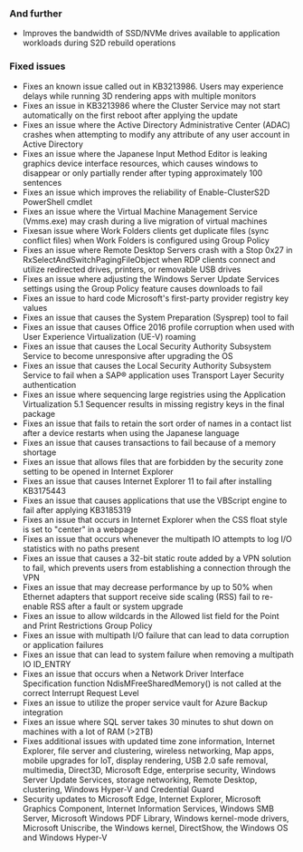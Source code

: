 ### And further
- Improves the bandwidth of SSD/NVMe drives available to application workloads during S2D rebuild operations

### Fixed issues
- Fixes an known issue called out in KB3213986. Users may experience delays while running 3D rendering apps with multiple monitors
- Fixes an issue in KB3213986 where the Cluster Service may not start automatically on the first reboot after applying the update
- Fixes an issue where the Active Directory Administrative Center (ADAC) crashes when attempting to modify any attribute of any user account in Active Directory
- Fixes an issue where the Japanese Input Method Editor is leaking graphics device interface resources, which causes windows to disappear or only partially render after typing approximately 100 sentences
- Fixes an issue which improves the reliability of Enable-ClusterS2D PowerShell cmdlet
- Fixes an issue where the Virtual Machine Management Service (Vmms.exe) may crash during a live migration of virtual machines
- Fixesan  issue where Work Folders clients get duplicate files (sync conflict files) when Work Folders is configured using Group Policy
- Fixes an issue where Remote Desktop Servers crash with a Stop 0x27 in RxSelectAndSwitchPagingFileObject when RDP clients connect and utilize redirected drives, printers, or removable USB drives
- Fixes an issue where adjusting the Windows Server Update Services settings using the Group Policy feature causes downloads to fail
- Fixes an issue to hard code Microsoft's first-party provider registry key values
- Fixes an issue that causes the System Preparation (Sysprep) tool to fail
- Fixes an issue that causes Office 2016 profile corruption when used with User Experience Virtualization (UE-V) roaming
- Fixes an issue that causes the Local Security Authority Subsystem Service to become unresponsive after upgrading the OS
- Fixes an issue that causes the Local Security Authority Subsystem Service to fail when a SAP® application uses Transport Layer Security authentication
- Fixes an issue where sequencing large registries using the Application Virtualization 5.1 Sequencer results in missing registry keys in the final package
- Fixes an issue that fails to retain the sort order of names in a contact list after a device restarts when using the Japanese language
- Fixes an issue that causes transactions to fail because of a memory shortage
- Fixes an issue that allows files that are forbidden by the security zone setting to be opened in Internet Explorer
- Fixes an issue that causes Internet Explorer 11 to fail after installing KB3175443
- Fixes an issue that causes applications that use the VBScript engine to fail after applying KB3185319
- Fixes an issue that occurs in Internet Explorer when the CSS float style is set to "center" in a webpage
- Fixes an issue that occurs whenever the multipath IO attempts to log I/O statistics with no paths present
- Fixes an issue that causes a 32-bit static route added by a VPN solution to fail, which prevents users from establishing a connection through the VPN
- Fixes an issue that may decrease performance by up to 50% when Ethernet adapters that support receive side scaling (RSS) fail to re-enable RSS after a fault or system upgrade
- Fixes an issue to allow wildcards in the Allowed list field for the Point and Print Restrictions Group Policy
- Fixes an issue with multipath I/O failure that can lead to data corruption or application failures
- Fixes an issue that can lead to system failure when removing a multipath IO ID_ENTRY
- Fixes an issue that occurs when a Network Driver Interface Specification function NdisMFreeSharedMemory() is not called at the correct Interrupt Request Level
- Fixes an issue to utilize the proper service vault for Azure Backup integration
- Fixes an issue where SQL server takes 30 minutes to shut down on machines with a lot of RAM (>2TB)
- Fixes additional issues with updated time zone information, Internet Explorer, file server and clustering, wireless networking, Map apps, mobile upgrades for IoT, display rendering, USB 2.0 safe removal, multimedia, Direct3D, Microsoft Edge, enterprise security, Windows Server Update Services, storage networking, Remote Desktop, clustering, Windows Hyper-V and Credential Guard
- Security updates to Microsoft Edge, Internet Explorer, Microsoft Graphics Component, Internet Information Services, Windows SMB Server, Microsoft Windows PDF Library, Windows kernel-mode drivers, Microsoft Uniscribe, the Windows kernel, DirectShow, the Windows OS and Windows Hyper-V